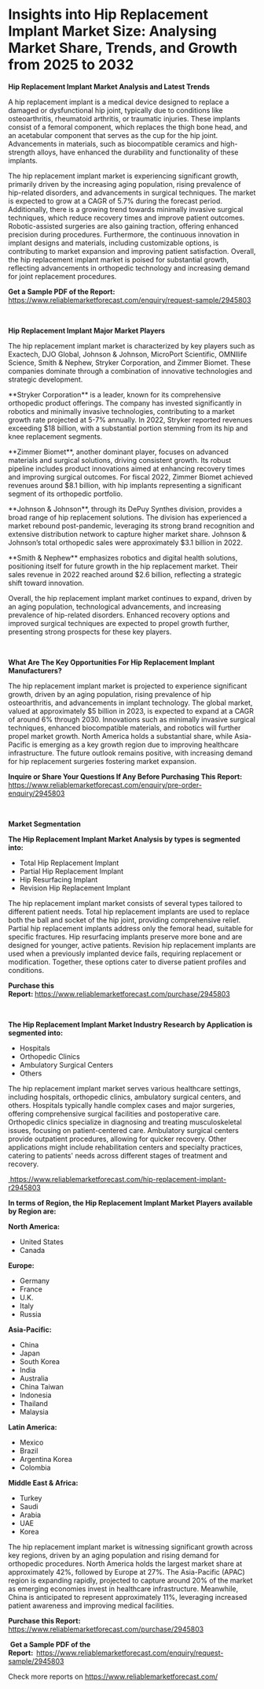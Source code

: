 <p><h1>Insights into Hip Replacement Implant Market Size: Analysing Market Share, Trends, and Growth from 2025 to 2032</h1></p><p><strong>Hip Replacement Implant Market Analysis and Latest Trends</strong></p>
<p><p>A hip replacement implant is a medical device designed to replace a damaged or dysfunctional hip joint, typically due to conditions like osteoarthritis, rheumatoid arthritis, or traumatic injuries. These implants consist of a femoral component, which replaces the thigh bone head, and an acetabular component that serves as the cup for the hip joint. Advancements in materials, such as biocompatible ceramics and high-strength alloys, have enhanced the durability and functionality of these implants.</p><p>The hip replacement implant market is experiencing significant growth, primarily driven by the increasing aging population, rising prevalence of hip-related disorders, and advancements in surgical techniques. The market is expected to grow at a CAGR of 5.7% during the forecast period. Additionally, there is a growing trend towards minimally invasive surgical techniques, which reduce recovery times and improve patient outcomes. Robotic-assisted surgeries are also gaining traction, offering enhanced precision during procedures. Furthermore, the continuous innovation in implant designs and materials, including customizable options, is contributing to market expansion and improving patient satisfaction. Overall, the hip replacement implant market is poised for substantial growth, reflecting advancements in orthopedic technology and increasing demand for joint replacement procedures.</p></p>
<p><strong>Get a Sample PDF of the Report:&nbsp;</strong> <a href="https://www.reliablemarketforecast.com/enquiry/request-sample/2945803?utm_campaign=2755&utm_medium=2&utm_source=Github&utm_content=ia&utm_term=11032025&utm_id=hip-replacement-implant">https://www.reliablemarketforecast.com/enquiry/request-sample/2945803</a></p>
<p>&nbsp;</p>
<p><strong>Hip Replacement Implant Major Market Players</strong></p>
<p><p>The hip replacement implant market is characterized by key players such as Exactech, DJO Global, Johnson & Johnson, MicroPort Scientific, OMNIlife Science, Smith & Nephew, Stryker Corporation, and Zimmer Biomet. These companies dominate through a combination of innovative technologies and strategic development.</p><p>**Stryker Corporation** is a leader, known for its comprehensive orthopedic product offerings. The company has invested significantly in robotics and minimally invasive technologies, contributing to a market growth rate projected at 5-7% annually. In 2022, Stryker reported revenues exceeding $18 billion, with a substantial portion stemming from its hip and knee replacement segments.</p><p>**Zimmer Biomet**, another dominant player, focuses on advanced materials and surgical solutions, driving consistent growth. Its robust pipeline includes product innovations aimed at enhancing recovery times and improving surgical outcomes. For fiscal 2022, Zimmer Biomet achieved revenues around $8.1 billion, with hip implants representing a significant segment of its orthopedic portfolio.</p><p>**Johnson & Johnson**, through its DePuy Synthes division, provides a broad range of hip replacement solutions. The division has experienced a market rebound post-pandemic, leveraging its strong brand recognition and extensive distribution network to capture higher market share. Johnson & Johnson’s total orthopedic sales were approximately $3.1 billion in 2022.</p><p>**Smith & Nephew** emphasizes robotics and digital health solutions, positioning itself for future growth in the hip replacement market. Their sales revenue in 2022 reached around $2.6 billion, reflecting a strategic shift toward innovation.</p><p>Overall, the hip replacement implant market continues to expand, driven by an aging population, technological advancements, and increasing prevalence of hip-related disorders. Enhanced recovery options and improved surgical techniques are expected to propel growth further, presenting strong prospects for these key players.</p></p>
<p>&nbsp;</p>
<p><strong>What Are The Key Opportunities For Hip Replacement Implant Manufacturers?</strong></p>
<p><p>The hip replacement implant market is projected to experience significant growth, driven by an aging population, rising prevalence of hip osteoarthritis, and advancements in implant technology. The global market, valued at approximately $5 billion in 2023, is expected to expand at a CAGR of around 6% through 2030. Innovations such as minimally invasive surgical techniques, enhanced biocompatible materials, and robotics will further propel market growth. North America holds a substantial share, while Asia-Pacific is emerging as a key growth region due to improving healthcare infrastructure. The future outlook remains positive, with increasing demand for hip replacement surgeries fostering market expansion.</p></p>
<p><strong>Inquire or Share Your Questions If Any Before Purchasing This Report:</strong> <a href="https://www.reliablemarketforecast.com/enquiry/pre-order-enquiry/2945803?utm_campaign=2755&utm_medium=2&utm_source=Github&utm_content=ia&utm_term=11032025&utm_id=hip-replacement-implant">https://www.reliablemarketforecast.com/enquiry/pre-order-enquiry/2945803</a></p>
<p>&nbsp;</p>
<p><strong>Market Segmentation</strong></p>
<p><strong>The Hip Replacement Implant Market Analysis by types is segmented into:</strong></p>
<p><ul><li>Total Hip Replacement Implant</li><li>Partial Hip Replacement Implant</li><li>Hip Resurfacing Implant</li><li>Revision Hip Replacement Implant</li></ul></p>
<p><p>The hip replacement implant market consists of several types tailored to different patient needs. Total hip replacement implants are used to replace both the ball and socket of the hip joint, providing comprehensive relief. Partial hip replacement implants address only the femoral head, suitable for specific fractures. Hip resurfacing implants preserve more bone and are designed for younger, active patients. Revision hip replacement implants are used when a previously implanted device fails, requiring replacement or modification. Together, these options cater to diverse patient profiles and conditions.</p></p>
<p><strong>Purchase this Report:&nbsp;</strong><a href="https://www.reliablemarketforecast.com/purchase/2945803?utm_campaign=2755&utm_medium=2&utm_source=Github&utm_content=ia&utm_term=11032025&utm_id=hip-replacement-implant">https://www.reliablemarketforecast.com/purchase/2945803</a></p>
<p>&nbsp;</p>
<p><strong>The Hip Replacement Implant Market Industry Research by Application is segmented into:</strong></p>
<p><ul><li>Hospitals</li><li>Orthopedic Clinics</li><li>Ambulatory Surgical Centers</li><li>Others</li></ul></p>
<p><p>The hip replacement implant market serves various healthcare settings, including hospitals, orthopedic clinics, ambulatory surgical centers, and others. Hospitals typically handle complex cases and major surgeries, offering comprehensive surgical facilities and postoperative care. Orthopedic clinics specialize in diagnosing and treating musculoskeletal issues, focusing on patient-centered care. Ambulatory surgical centers provide outpatient procedures, allowing for quicker recovery. Other applications might include rehabilitation centers and specialty practices, catering to patients' needs across different stages of treatment and recovery.</p></p>
<p><a href="https://www.reliablemarketforecast.com/hip-replacement-implant-r2945803?utm_campaign=2755&utm_medium=2&utm_source=Github&utm_content=ia&utm_term=11032025&utm_id=hip-replacement-implant">&nbsp;https://www.reliablemarketforecast.com/hip-replacement-implant-r2945803</a></p>
<p><strong>In terms of Region, the Hip Replacement Implant Market Players available by Region are:</strong></p>
<p>
    <p> <strong> North America: </strong>
        <ul>
            <li>United States</li>
            <li>Canada</li>
        </ul>
        </p> 
    <p> <strong> Europe: </strong>
        <ul>
            <li>Germany</li>
            <li>France</li>
            <li>U.K.</li>
            <li>Italy</li>
            <li>Russia</li>
        </ul>
        </p> 
    <p> <strong> Asia-Pacific: </strong>
        <ul>
            <li>China</li>
            <li>Japan</li>
            <li>South Korea</li>
            <li>India</li>
            <li>Australia</li>
            <li>China Taiwan</li>
            <li>Indonesia</li>
            <li>Thailand</li>
            <li>Malaysia</li>
        </ul>
        </p> 
    <p> <strong> Latin America: </strong>
        <ul>
            <li>Mexico</li>
            <li>Brazil</li>
            <li>Argentina Korea</li>
            <li>Colombia</li>
        </ul>
        </p> 
    <p> <strong> Middle East & Africa: </strong>
        <ul>
            <li>Turkey</li>
            <li>Saudi</li>
            <li>Arabia</li>
            <li>UAE</li>
            <li>Korea</li>
        </ul>
    </p>
    </p>
<p><p>The hip replacement implant market is witnessing significant growth across key regions, driven by an aging population and rising demand for orthopedic procedures. North America holds the largest market share at approximately 42%, followed by Europe at 27%. The Asia-Pacific (APAC) region is expanding rapidly, projected to capture around 20% of the market as emerging economies invest in healthcare infrastructure. Meanwhile, China is anticipated to represent approximately 11%, leveraging increased patient awareness and improving medical facilities.</p></p>
<p><strong>Purchase this Report: </strong><a href="https://www.reliablemarketforecast.com/purchase/2945803?utm_campaign=2755&utm_medium=2&utm_source=Github&utm_content=ia&utm_term=11032025&utm_id=hip-replacement-implant">https://www.reliablemarketforecast.com/purchase/2945803</a></p>
<p>&nbsp;<strong>Get a Sample PDF of the Report:&nbsp;&nbsp;</strong><a href="https://www.reliablemarketforecast.com/enquiry/request-sample/2945803?utm_campaign=2755&utm_medium=2&utm_source=Github&utm_content=ia&utm_term=11032025&utm_id=hip-replacement-implant">https://www.reliablemarketforecast.com/enquiry/request-sample/2945803</a></p>
<p><strong></strong></p>
<p>Check more reports on <a href="https://www.reliablemarketforecast.com/?utm_campaign=2755&utm_medium=2&utm_source=Github&utm_content=ia&utm_term=11032025&utm_id=hip-replacement-implant">https://www.reliablemarketforecast.com/</a></p>
